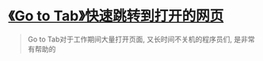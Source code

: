 # [《Go to Tab》快速跳转到打开的网页](https://www.v2fy.com/p/047_go_to_tab/)

> Go to Tab对于工作期间大量打开页面, 又长时间不关机的程序员们, 是非常有帮助的    